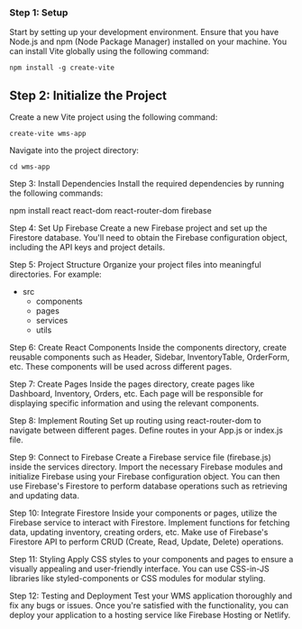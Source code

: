 ### Step 1: Setup

Start by setting up your development environment. Ensure that you have Node.js and npm (Node Package Manager) installed on your machine. You can install Vite globally using the following command:

`npm install -g create-vite`

## Step 2: Initialize the Project

Create a new Vite project using the following command:

`create-vite wms-app`

Navigate into the project directory:

`cd wms-app`

Step 3: Install Dependencies
Install the required dependencies by running the following commands:

npm install react react-dom react-router-dom firebase

Step 4: Set Up Firebase
Create a new Firebase project and set up the Firestore database. You'll need to obtain the Firebase configuration object, including the API keys and project details.

Step 5: Project Structure
Organize your project files into meaningful directories. For example:

- src
  - components
  - pages
  - services
  - utils

Step 6: Create React Components
Inside the components directory, create reusable components such as Header, Sidebar, InventoryTable, OrderForm, etc. These components will be used across different pages.

Step 7: Create Pages
Inside the pages directory, create pages like Dashboard, Inventory, Orders, etc. Each page will be responsible for displaying specific information and using the relevant components.

Step 8: Implement Routing
Set up routing using react-router-dom to navigate between different pages. Define routes in your App.js or index.js file.

Step 9: Connect to Firebase
Create a Firebase service file (firebase.js) inside the services directory. Import the necessary Firebase modules and initialize Firebase using your Firebase configuration object. You can then use Firebase's Firestore to perform database operations such as retrieving and updating data.

Step 10: Integrate Firestore
Inside your components or pages, utilize the Firebase service to interact with Firestore. Implement functions for fetching data, updating inventory, creating orders, etc. Make use of Firebase's Firestore API to perform CRUD (Create, Read, Update, Delete) operations.

Step 11: Styling
Apply CSS styles to your components and pages to ensure a visually appealing and user-friendly interface. You can use CSS-in-JS libraries like styled-components or CSS modules for modular styling.

Step 12: Testing and Deployment
Test your WMS application thoroughly and fix any bugs or issues. Once you're satisfied with the functionality, you can deploy your application to a hosting service like Firebase Hosting or Netlify.